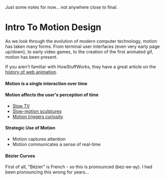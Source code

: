 Just some notes for now... not anywhere close to final.

# Intro To Motion Design
As we look through the evolution of modern computer technology, motion has taken many forms.  From terminal user interfaces (even very early page up/down), to early video games, to the creation of the first animated gif, motion has been present.

If you aren't familiar with HowStuffWorks, they have a great article on the <a href="https://computer.howstuffworks.com/web-animation.htm" target="_blank">history of web animation</a>.

#### Motion is a single interaction over time

#### Motion affects the user's perception of time
- <a href="https://en.wikipedia.org/wiki/Slow_television" target="_blank">Slow TV</a>
- <a href="https://www.thecoolist.com/incredible-kinetic-sculptures/" target="_blank">Slow-motion sculptures</a>
- <a href="https://en.wikipedia.org/wiki/Motion_perception" target="_blank">Motion triggers curiosity</a>

#### Strategic Use of Motion
- Motion captures attention
- Motion communicates a sense of real-time


#### Bézier Curves
First of all, "Bézier" is French - so this is pronounced (bez-ee-ay).  I had been pronouncing this wrong for years...